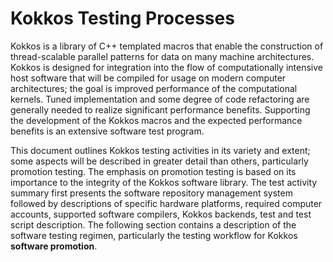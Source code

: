 # Kokkos Testing Processes

Kokkos is a library of C++ templated macros that enable the construction of thread-scalable parallel patterns for data on many machine architectures.  Kokkos is designed for integration into the flow of computationally intensive host software that will be compiled for usage on modern computer architectures; the goal is improved performance of the computational kernels. Tuned implementation and some degree of code refactoring are generally needed to realize significant performance benefits. Supporting the development of the Kokkos macros and the expected performance benefits is an extensive software test program.

This document outlines Kokkos testing activities in its variety and extent; some aspects will be described in greater detail than others, particularly promotion testing. The emphasis on promotion testing is based on its importance to the integrity of the Kokkos software library. The test activity summary first presents the software repository management system followed by descriptions of specific hardware platforms, required computer accounts, supported software compilers, Kokkos backends, test and test script description. The following section contains a description of the software testing regimen, particularly the testing workflow for Kokkos __software promotion__.

